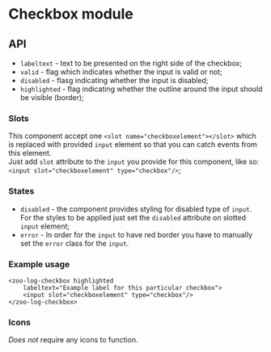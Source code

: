 # Checkbox module

## API
- `labeltext` - text to be presented on the right side of the checkbox;
- `valid` - flag which indicates whether the input is valid or not;
- `disabled` - flasg indicating whether the input is disabled;
- `highlighted` - flag indicating whether the outline around the input should be visible (border);

### Slots
This component accept one `<slot name="checkboxelement"></slot>` which is replaced with provided `input` element so that you can catch events from this element.       
Just add `slot` attribute to the `input` you provide for this component, like so: `<input slot="checkboxelement" type="checkbox"/>`;

### States
- `disabled` - the component provides styling for disabled type of `input`. For the styles to be applied just set the `disabled` attribute on slotted `input` element;
- `error` - In order for the `input` to have red border you have to manually set the `error` class for the `input`.

### Example usage 
```
<zoo-log-checkbox highlighted
	labeltext="Example label for this particular checkbox">
	<input slot="checkboxelement" type="checkbox"/>
</zoo-log-checkbox>
```

### Icons
*Does not* require any icons to function.